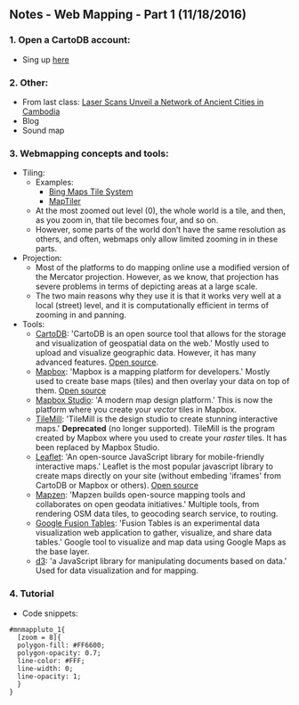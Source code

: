 ## Notes - Web Mapping - Part 1 (11/18/2016)

### 1. Open a CartoDB account:
* Sing up [here](https://columbialibraries.cartodb.com/signup)

### 2. Other:
* From last class: [Laser Scans Unveil a Network of Ancient Cities in Cambodia](http://www.nytimes.com/2016/09/20/science/angkor-wat-cambodia-archeaology.html?action=click&amp=&amp=&amp=&amp=&amp=&amp=&contentCollection=science&contentPlacement=1&em_pos=large&emc=edit_nn_20160921&module=package&nl=morning-briefing&nlid=45977136&pgtype=sectionfront&region=rank&version=highlights&_r=0)
* Blog
* Sound map

### 3. Webmapping concepts and tools:
* Tiling:
  * Examples:
	* [Bing Maps Tile System](https://msdn.microsoft.com/en-us/library/bb259689.aspx)
	* [MapTiler](http://www.maptiler.org/google-maps-coordinates-tile-bounds-projection/)
  * At the most zoomed out level (0), the whole world is a tile, and then, as you zoom in, that tile becomes four, and so on.
  * However, some parts of the world don’t have the same resolution as others, and often, webmaps only allow limited zooming in in these parts.
* Projection:
  * Most of the platforms to do mapping online use a modified version of the Mercator projection. However, as we know, that projection has severe problems in terms of depicting areas at a large scale.
  * The two main reasons why they use it is that it works very well at a local (street) level, and it is computationally efficient in terms of zooming in and panning.
* Tools:
  * [CartoDB](https://cartodb.com/gallery/): 'CartoDB is an open source tool that allows for the storage and visualization of geospatial data on the web.' Mostly used to upload and visualize geographic data. However, it has many advanced features. [Open source](https://github.com/CartoDB/cartodb).
  * [Mapbox](https://www.mapbox.com/gallery/): 'Mapbox is a mapping platform for developers.' Mostly used to create base maps (tiles) and then overlay your data on top of them. [Open source](https://github.com/mapbox)
  * [Mapbox Studio](https://www.mapbox.com/mapbox-studio/): 'A modern map design platform.' This is now the platform where you create your *vector* tiles in Mapbox.
  * [TileMill](https://www.mapbox.com/tilemill/): 'TileMill is the design studio to create stunning interactive maps.' **Deprecated** (no longer supported). TileMill is the program created by Mapbox where you used to create your *raster* tiles. It has been replaced by Mapbox Studio.
  * [Leaflet](http://leafletjs.com/): 'An open-source JavaScript library for mobile-friendly interactive maps.' Leaflet is the most popular javascript library to create maps directly on your site (without embeding 'iframes' from CartoDB or Mapbox or others). [Open source](https://github.com/Leaflet/Leaflet)
  * [Mapzen](https://mapzen.com/): 'Mapzen builds open-source mapping tools and collaborates on open geodata initiatives.' Multiple tools, from rendering OSM data tiles, to geocoding search service, to routing.
  * [Google Fusion Tables](https://sites.google.com/site/fusiontablestalks/stories): 'Fusion Tables is an experimental data visualization web application to gather, visualize, and share data tables.' Google tool to visualize and map data using Google Maps as the base layer.
  * [d3](https://d3js.org/): 'a JavaScript library for manipulating documents based on data.' Used for data visualization and for mapping.

### 4. Tutorial
* Code snippets:
```CartoCSS
#mnmappluto_1{
  [zoom = 8]{
  polygon-fill: #FF6600;
  polygon-opacity: 0.7;
  line-color: #FFF;
  line-width: 0;
  line-opacity: 1;
  }
}
```